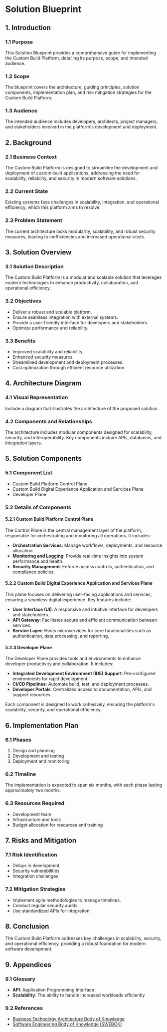 # Solution Blueprint

## 1. Introduction

### 1.1 Purpose

This Solution Blueprint provides a comprehensive guide for implementing the Custom Build Platform, detailing its purpose, scope, and intended audience.

### 1.2 Scope

The blueprint covers the architecture, guiding principles, solution components, implementation plan, and risk mitigation strategies for the Custom Build Platform.

### 1.3 Audience

The intended audience includes developers, architects, project managers, and stakeholders involved in the platform's development and deployment.

## 2. Background

### 2.1 Business Context

The Custom Build Platform is designed to streamline the development and deployment of custom-built applications, addressing the need for scalability, reliability, and security in modern software solutions.

### 2.2 Current State

Existing systems face challenges in scalability, integration, and operational efficiency, which this platform aims to resolve.

### 2.3 Problem Statement

The current architecture lacks modularity, scalability, and robust security measures, leading to inefficiencies and increased operational costs.

## 3. Solution Overview

### 3.1 Solution Description

The Custom Build Platform is a modular and scalable solution that leverages modern technologies to enhance productivity, collaboration, and operational efficiency.

### 3.2 Objectives

- Deliver a robust and scalable platform.
- Ensure seamless integration with external systems.
- Provide a user-friendly interface for developers and stakeholders.
- Optimize performance and reliability.

### 3.3 Benefits

- Improved scalability and reliability.
- Enhanced security measures.
- Streamlined development and deployment processes.
- Cost optimization through efficient resource utilization.

## 4. Architecture Diagram

### 4.1 Visual Representation

Include a diagram that illustrates the architecture of the proposed solution.

### 4.2 Components and Relationships

The architecture includes modular components designed for scalability, security, and interoperability. Key components include APIs, databases, and integration layers.



## 5. Solution Components

### 5.1 Component List

- Custom Build Platform Control Plane
- Custom Build Digital Experience Application and Services Plane
- Developer Plane

### 5.2 Details of Components

#### 5.2.1 Custom Build Platform Control Plane

The Control Plane is the central management layer of the platform, responsible for orchestrating and monitoring all operations. It includes:

- **Orchestration Services**: Manage workflows, deployments, and resource allocation.
- **Monitoring and Logging**: Provide real-time insights into system performance and health.
- **Security Management**: Enforce access controls, authentication, and compliance policies.

#### 5.2.2 Custom Build Digital Experience Application and Services Plane

This plane focuses on delivering user-facing applications and services, ensuring a seamless digital experience. Key features include:

- **User Interface (UI)**: A responsive and intuitive interface for developers and stakeholders.
- **API Gateway**: Facilitates secure and efficient communication between services.
- **Service Layer**: Hosts microservices for core functionalities such as authentication, data processing, and reporting.

#### 5.2.3 Developer Plane

The Developer Plane provides tools and environments to enhance developer productivity and collaboration. It includes:

- **Integrated Development Environment (IDE) Support**: Pre-configured environments for rapid development.
- **CI/CD Pipelines**: Automate build, test, and deployment processes.
- **Developer Portals**: Centralized access to documentation, APIs, and support resources.

Each component is designed to work cohesively, ensuring the platform's scalability, security, and operational efficiency.

## 6. Implementation Plan

### 6.1 Phases

1. Design and planning
2. Development and testing
3. Deployment and monitoring

### 6.2 Timeline

The implementation is expected to span six months, with each phase lasting approximately two months.

### 6.3 Resources Required

- Development team
- Infrastructure and tools
- Budget allocation for resources and training

## 7. Risks and Mitigation

### 7.1 Risk Identification

- Delays in development
- Security vulnerabilities
- Integration challenges

### 7.2 Mitigation Strategies

- Implement agile methodologies to manage timelines.
- Conduct regular security audits.
- Use standardized APIs for integration.

## 8. Conclusion

The Custom Build Platform addresses key challenges in scalability, security, and operational efficiency, providing a robust foundation for modern software development.

## 9. Appendices

### 9.1 Glossary

- **API**: Application Programming Interface
- **Scalability**: The ability to handle increased workloads efficiently

### 9.2 References

- [Business Technology Architecture Body of Knowledge](https://iasa-global.github.io/btabok/index.html)
- [Software Engineering Body of Knowledge (SWEBOK)](https://www.computer.org/education/bodies-of-knowledge/software-engineering)
